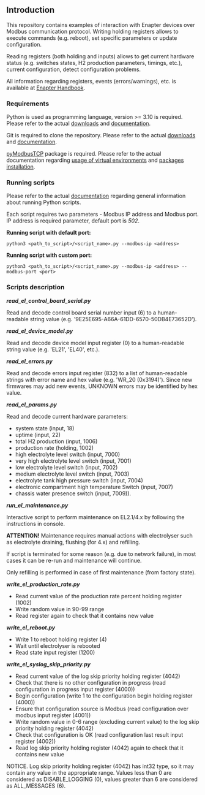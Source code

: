 ## Introduction

This repository contains examples of interaction with Enapter devices over
Modbus communication protocol. Writing holding registers allows to execute 
commands (e.g. reboot), set specific parameters or update configuration.

Reading registers (both holding and inputs) allows to get current hardware status 
(e.g. switches states, H2 production parameters, timings, etc.), current configuration,
detect configuration problems.

All information regarding registers, events (errors/warnings), etc. is available at [Enapter Handbook](https://handbook.enapter.com).

### Requirements

Python is used as programming language, version >= 3.10 is required.
Please refer to the actual [downloads](https://www.python.org/downloads/) and [documentation](https://www.python.org/doc/).

Git is required to clone the repository.
Please refer to the actual [downloads](https://www.git-scm.com/downloads) and [documentation](https://www.git-scm.com/doc).

[pyModbusTCP](https://pypi.org/project/pyModbusTCP/0.2.1/) package is required.
Please refer to the actual documentation regarding [usage of virtual environments](https://docs.python.org/3/library/venv.html) and [packages installation](https://packaging.python.org/en/latest/tutorials/installing-packages/).

### Running scripts

Please refer to the actual [documentation](https://docs.python.org/3/using/cmdline.html) regarding general information about running Python scripts.

Each script requires two parameters - Modbus IP address and Modbus port.
IP address is required parameter, default port is _502_.

**Running script with default port:**
```
python3 <path_to_script>/<script_name>.py --modbus-ip <address> 
```

**Running script with custom port:**
```
python3 <path_to_script>/<script_name>.py --modbus-ip <address> --modbus-port <port>
```

### Scripts description

**_read_el_control_board_serial.py_**

Read and decode control board serial number input (6) to a human-readable string value (e.g. '9E25E695-A66A-61DD-6570-50DB4E73652D').

**_read_el_device_model.py_**

Read and decode device model input register (0) to a human-readable string value (e.g. 'EL21', 'EL40', etc.).

**_read_el_errors.py_**

Read and decode errors input register (832) to a list of human-readable strings with error name and hex 
value (e.g. 'WR_20 (0x3194)'). Since new firmwares may add new events, UNKNOWN errors may be identified by hex value.

**_read_el_params.py_**

Read and decode current hardware parameters:
- system state (input, 18)
- uptime (input, 22)
- total H2 production (input, 1006)
- production rate (holding, 1002)
- high electrolyte level switch (input, 7000)
- very high electrolyte level switch (input, 7001)
- low electrolyte level switch (input, 7002)
- medium electrolyte level switch (input, 7003)
- electrolyte tank high pressure switch (input, 7004)
- electronic compartment high temperature Switch (input, 7007)
- chassis water presence switch (input, 7009)).

**_run_el_maintenance.py_**

Interactive script to perform maintenance on EL2.1/4.x by following the instructions in console.

**ATTENTION!** Maintenance requires manual actions with electrolyser such as electrolyte draining,
flushing (for 4.x) and refilling.

If script is terminated for some reason (e.g. due to network failure), in most cases it can be re-run and
maintenance will continue.

Only refilling is performed in case of first maintenance (from factory state). 

**_write_el_production_rate.py_**

- Read current value of the production rate percent holding register (1002)
- Write random value in 90-99 range
- Read register again to check that it contains new value

**_write_el_reboot.py_**

- Write 1 to reboot holding register (4)
- Wait until electrolyser is rebooted
- Read state input register (1200)

**_write_el_syslog_skip_priority.py_**

- Read current value of the log skip priority holding register (4042)
- Check that there is no other configuration in progress (read configuration in progress input register (4000))
- Begin configuration (write 1 to the configuration begin holding register (4000))
- Ensure that configuration source is Modbus (read configuration over modbus input register (4001))
- Write random value in 0-6 range (excluding current value) to the log skip priority holding register (4042)
- Check that configuration is OK (read configuration last result input register (4002))
- Read log skip priority holding register (4042) again to check that it contains new value

NOTICE. Log skip priority holding register (4042) has int32 type, so it may contain any value in the appropriate
range. Values less than 0 are considered as DISABLE_LOGGING (0), values greater than 6 are considered as ALL_MESSAGES (6). 

